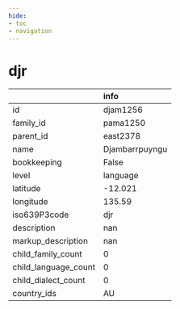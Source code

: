 ```yaml
---
hide:
- toc
- navigation
---
```

# djr
|                      | info           |
|:---------------------|:---------------|
| id                   | djam1256       |
| family_id            | pama1250       |
| parent_id            | east2378       |
| name                 | Djambarrpuyngu |
| bookkeeping          | False          |
| level                | language       |
| latitude             | -12.021        |
| longitude            | 135.59         |
| iso639P3code         | djr            |
| description          | nan            |
| markup_description   | nan            |
| child_family_count   | 0              |
| child_language_count | 0              |
| child_dialect_count  | 0              |
| country_ids          | AU             |